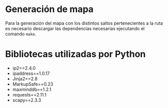 # Generación de mapa

Para la generación del mapa con los distintos saltos pertenecientes a la ruta es
necesario descargar las dependencias necesarias ejecutando el comando `make`.

# Bibliotecas utilizadas por Python

- ip2==2.4.0
- ipaddress==1.0.17
- Jinja2==2.8
- MarkupSafe==0.23
- maxminddb==1.2.1
- requests==2.11.1
- scapy==2.3.3
